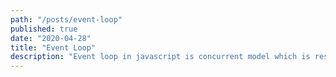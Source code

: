 ```yaml
---
path: "/posts/event-loop"
published: true
date: "2020-04-28"
title: "Event Loop"
description: "Event loop in javascript is concurrent model which is responsible for executing your code."
---
```

